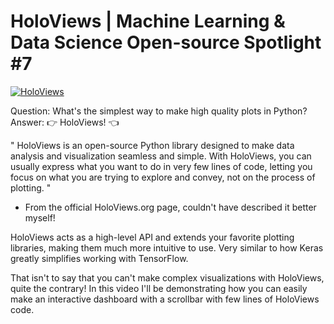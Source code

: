 # HoloViews | Machine Learning & Data Science Open-source Spotlight #7
[![HoloViews](https://img.youtube.com/vi/ZnyF9p8CYkY/0.jpg)](https://www.youtube.com/watch?v=ZnyF9p8CYkY "HoloViews")

Question: What's the simplest way to make high quality plots in Python?
Answer: 👉 HoloViews! 👈

" HoloViews is an open-source Python library designed to make data analysis and visualization seamless and simple. With HoloViews, you can usually express what you want to do in very few lines of code, letting you focus on what you are trying to explore and convey, not on the process of plotting. "
- From the official HoloViews.org page, couldn't have described it better myself!

HoloViews acts as a high-level API and extends your favorite plotting libraries, making them much more intuitive to use. Very similar to how Keras greatly simplifies working with TensorFlow.

That isn't to say that you can't make complex visualizations with HoloViews, quite the contrary! In this video I'll be demonstrating how you can easily make an interactive dashboard with a scrollbar with few lines of HoloViews code.
